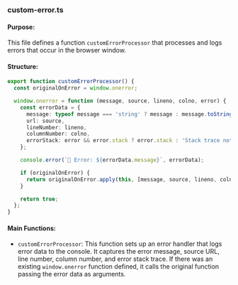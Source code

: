 ### custom-error.ts

#### Purpose:
This file defines a function `customErrorProcessor` that processes and logs errors that occur in the browser window.

#### Structure:
```typescript
export function customErrorProcessor() {
  const originalOnError = window.onerror;

  window.onerror = function (message, source, lineno, colno, error) {
    const errorData = {
      message: typeof message === 'string' ? message : message.toString(),
      url: source,
      lineNumber: lineno,
      columnNumber: colno,
      errorStack: error && error.stack ? error.stack : 'Stack trace not available',
    };

    console.error(`🚨 Error: ${errorData.message}`, errorData);

    if (originalOnError) {
      return originalOnError.apply(this, [message, source, lineno, colno, error]);
    }

    return true;
  };
}
```

#### Main Functions:
- `customErrorProcessor`: This function sets up an error handler that logs error data to the console. It captures the error message, source URL, line number, column number, and error stack trace. If there was an existing `window.onerror` function defined, it calls the original function passing the error data as arguments.